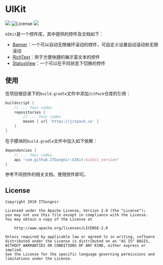 # UIKit

[![](https://jitpack.io/v/ITGungnir/UIKit.svg)](https://jitpack.io/#ITGungnir/UIKit)
![License](https://img.shields.io/badge/License-Apache2.0-blue.svg)
![](https://img.shields.io/badge/Email-itgungnir@163.com-ff69b4.svg)

`UIKit`是一个控件库，其中提供的控件及文档如下：
* [Banner](./docs/Banner.md)：一个可以自动无限循环滚动的控件，可自定义设置自动滚动和无限滚动
* [RichText](./docs/RichText.md)：用于方便快捷的展示富文本的控件
* [StatusView](./docs/StatusView.md)：一个可以在不同状态下切换的控件

## 使用
在项目根目录下的`build.gradle`文件中添加`JitPack`仓库的引用：
```groovy
buildscript {
    // ... Your codes
    repositories {
        // ... Your codes
        maven { url 'https://jitpack.io' }
    }
}
```
在子模块的`build.gradle`文件中加入如下依赖：
```groovy
dependencies {
    // ... Your codes
    api "com.github.ITGungnir:UIKit:$uikit_version"
}
```
参考不同控件的相关文档，使用控件即可。

## License
```text
Copyright 2019 ITGungnir

Licensed under the Apache License, Version 2.0 (the "License");
you may not use this file except in compliance with the License.
You may obtain a copy of the License at

    http://www.apache.org/licenses/LICENSE-2.0

Unless required by applicable law or agreed to in writing, software
distributed under the License is distributed on an "AS IS" BASIS,
WITHOUT WARRANTIES OR CONDITIONS OF ANY KIND, either express or implied.
See the License for the specific language governing permissions and
limitations under the License.
```